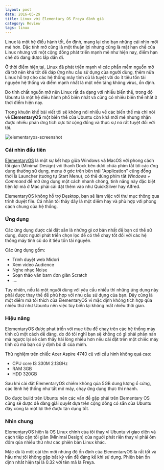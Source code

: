 ```yaml
---
layout: post
date: 2016-05-29
title: Linux với Elementary OS Freya đánh giá
category: Review
tags: linux
---
```

Linux là một hệ điều hành tốt, ổn định, mang lại cho bạn những cái nhìn mới mẻ hơn. Đặc tính mở cũng là một thuận lợi nhưng cũng là mặt hạn chế của Linux nhưng với một cộng đồng phát triển mạnh mẽ như hiện nay, điểm hạn chế đó đang được lấp dần đi.

Ở thời điểm hiện tại, Linux đã phát triển mạnh vì các phần mềm nguồn mở đã trở nên khá tốt để đáp ứng nhu cầu sử dụng của người dùng, thêm nữa Linux hỗ trợ cho các hệ thống máy tính cũ là tuyệt vời do ít tiêu tốn tài nguyên hệ thống và điểm mạnh nhất là một nền tảng không virus, ổn định.

Do tính chất nguồn mở nên Linux rất đa dạng với nhiều biến thể, trong đó Ubuntu là một hệ điều hành phổ biến nhất và cũng có nhiều biến thể nhất ở thời điểm hiện nay. 

Trong khuôn khổ bài viết tôi sẽ không nói nhiều về các biến thể mà chỉ nói về **ElementaryOS** một biến thể của Ubuntu còn khá mới mẻ nhưng nhận được nhiều phản ứng tích cực từ cộng đồng và thực sự nó rất tuyệt đối với tôi.

![elementaryos-screenshot](https://cloud.githubusercontent.com/assets/19565657/15644520/b5435abc-267d-11e6-95f5-b283b185d403.png)

### Cái nhìn đầu tiên

[ElementaryOS](http://elementary.io/) là một sự kết hợp giữa Windows và MacOS với phong cách tối gian (Minimal Design) với thanh Dock bên dưới chứa phím tắt tới các ứng dụng thường sử dụng, menu ở góc trên bên trái "Application" cũng đồng thời là Launcher (tương tự Start Menu), có thể dùng phím tắt *Windows + Command* để mở ứng dụng một cách nhanh chóng, tính năng này đặc biệt tiện lợi mà ở Mac phải cài đặt thêm vào như QuickSilver hay Alfred.

ElementaryOS không hỗ trợ Desktop, bạn sẽ làm việc với thư mục thông qua trình duyệt file. Cá nhân tôi thấy đây là một điểm hay và phù hợp với phong cách chung của hệ thống.

### Ứng dụng

Các ứng dụng được cài đặt sẵn là những gì cơ bản nhất để bạn có thể sử dụng, được người phát triển chọn lọc để có thể chạy tốt đối với các hệ thống máy tính cũ do ít tiêu tốn tài nguyên. 

Các ứng dụng gồm:

 - Trình duyệt web Midori
 - Xem video Audience
 - Nghe nhạc Noise
 - Soạn thảo văn barn đơn giản Scratch 
 - ....

Tuy nhiên, nếu là một nguời dùng với yêu cầu nhiều thì những ứng dụng này phải được thay thế để phù hợp với nhu cầu sử dụng của bạn. Đây cũng là một điểm mà tôi thích của ElementaryOS vì mặc định không tích hợp qúa nhiều thứ như Ubuntu nên việc tùy biến lại không mất nhiều thời gian.

### Hiệu năng

ElementaryOS được phat triển với mục tiêu để chaỵ trên các hệ thống máy tính cũ một cách dễ dàng, do đó tôi nghĩ bạn sẽ không có gì phải phàn nàn mà ngược lại sẽ cảm thấy hài lòng nhiều hơn nếu cài đặt trên một chiếc máy tính cũ mà bạn có ý định bỏ đi của mình. 

Thử nghiệm trên chiếc Acer Aspire 4740 cũ với cấu hình không quá cao:

 - CPU core I3 330M 2.13GHz
 - RAM 3GB
 - HDD 320GB

Sau khi cài đặt ElementaryOS chiếm không qúa 5GB dung lượng ổ cứng, các lệnh hệ thống như tắt mở máy, chạy ứng dụng thực thi nhanh.

Do được build trên Ubuntu nên các vấn đề gặp phải trên Elementary OS cũng sẽ được dễ dàng giải quyết dựa trên cộng đồng có sẵn của Ubuntu đây cũng là một lợi thế được tận dụng tốt.

### Nhìn chung

ElementaryOS hiện là OS Linux chính của tôi thay vì Ubuntu vì giao diện và cách tiếp cận tối giản (Minimal Design) của nguời phát riển thay vì phải ôm đồm qúa nhiều thứ như các phiên bản Linux khác. 

Mặc dù là một cái tên mới nhưng độ ổn định của ElementaryOS là rất tốt và hầu như tôi không gặp bất kỳ vấn đề đáng kể khi sử dụng. Phiên bản ổn định nhất hiện tại là 0.32 với tên mã là Freya.










